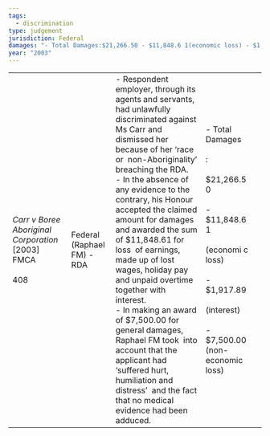 ```yaml
---
tags:
  - discrimination
type: judgement
jurisdiction: Federal
damages: "- Total Damages:$21,266.50 - $11,848.6 1(economic loss) - $1,917.89(interest)- $7,500.00 (non-economic loss)"
year: "2003"
---
```


|                                                                |                            |                                                                                                                                                                                                                                                                                                                                                                                                                                                                                                                                                                                                                                                         |                                                                                                                                                                      |     |
| -------------------------------------------------------------- | -------------------------- | ------------------------------------------------------------------------------------------------------------------------------------------------------------------------------------------------------------------------------------------------------------------------------------------------------------------------------------------------------------------------------------------------------------------------------------------------------------------------------------------------------------------------------------------------------------------------------------------------------------------------------------------------------- | -------------------------------------------------------------------------------------------------------------------------------------------------------------------- | --- |
| _Carr v Boree_ _Aboriginal Corporation_ [2003] FMCA<br><br>408 | Federal (Raphael FM) - RDA | - Respondent employer, through its agents and servants, had unlawfully discriminated against Ms Carr and dismissed her because of her ‘race or  non-Aboriginality’ breaching the RDA.<br>- In the absence of any evidence to the contrary, his Honour accepted the claimed amount for damages and awarded the sum of $11,848.61 for loss  of earnings, made up of lost wages, holiday pay and unpaid overtime together with interest.<br>- In making an award of $7,500.00 for general damages, Raphael FM took  into account that the applicant had ‘suffered hurt, humiliation and distress’  and the fact that no medical evidence had been adduced. | - Total Damages<br><br>:<br><br>$21,266.5 0<br><br>- $11,848.6 1<br><br>(economi c loss)<br><br>- $1,917.89<br><br>(interest)<br><br>- $7,500.00 (non-economic loss) |     |
